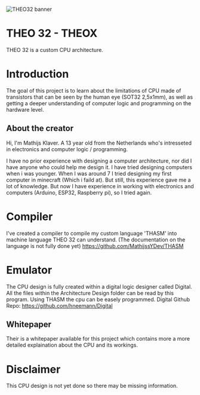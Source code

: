 ![THEO32 banner](https://github.com/MathijssYDev/THEO-32/assets/81950362/299d1457-72c9-43d1-9655-ec5aa1e22f48)

# THEO 32 - THEOX
THEO 32 is a custom CPU architecture.

# Introduction
The goal of this project is to learn about the limitations of CPU made of transistors that can be seen by the human eye (SOT32 2,5x1mm), as well as getting a deeper understanding of computer logic and programming on the hardware level.

## About the creator
Hi, I'm Mathijs Klaver. A 13 year old from the Netherlands who's intresseted in electronics and computer logic / programming. 

I have no prior experience with designing a computer architecture, nor did I have anyone who could help me design it. I have tried designing computers when i was younger. When I was around 7 I tried designing my first computer in minecraft (Which i faild at). But still, this experience gave me a lot of knowledge. But now I have experience in working with electronics and computers (Arduino, ESP32, Raspberry pi), so I tried again.

# Compiler
I've created a compiler to compile my custom language 'THASM' into machine language THEO 32 can understand. (The documentation on the language is not fully done yet) https://github.com/MathijssYDev/THASM

# Emulator
The CPU design is fully created within a digital logic designer called Digital. All the files within the Architecture Design folder can be read by this program. Using THASM the cpu can be easely programmed.
Digital Github Repo: https://github.com/hneemann/Digital

## Whitepaper
Their is a whitepaper available for this project which contains more a more detailed explaination about the CPU and its workings.

# Disclaimer
This CPU design is not yet done so there may be missing information.

